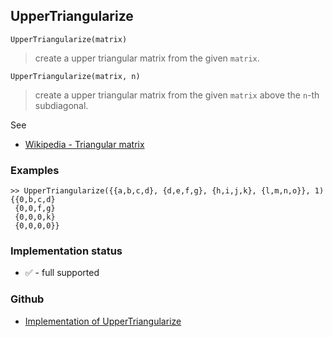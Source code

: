 ## UpperTriangularize

```
UpperTriangularize(matrix)
```

> create a upper triangular matrix from the given `matrix`.

```
UpperTriangularize(matrix, n)
```

> create a upper triangular matrix from the given `matrix` above the `n`-th subdiagonal.

See
* [Wikipedia - Triangular matrix](https://en.wikipedia.org/wiki/Triangular_matrix)

### Examples
 
```
>> UpperTriangularize({{a,b,c,d}, {d,e,f,g}, {h,i,j,k}, {l,m,n,o}}, 1)
{{0,b,c,d}
 {0,0,f,g}
 {0,0,0,k} 
 {0,0,0,0}}
```






### Implementation status

* &#x2705; - full supported

### Github

* [Implementation of UpperTriangularize](https://github.com/axkr/symja_android_library/blob/master/symja_android_library/matheclipse-core/src/main/java/org/matheclipse/core/builtin/LinearAlgebra.java#L6159) 

